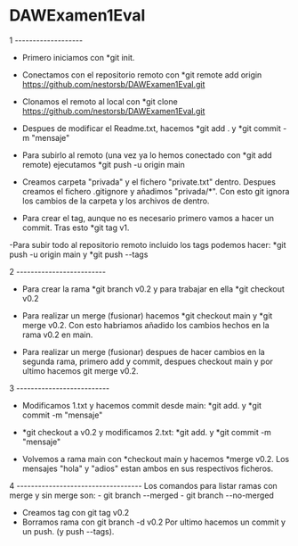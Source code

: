 # DAWExamen1Eval

1 -------------------

- Primero iniciamos con *git init.

- Conectamos con el repositorio remoto con  *git remote add origin https://github.com/nestorsb/DAWExamen1Eval.git

- Clonamos el remoto al local con *git clone https://github.com/nestorsb/DAWExamen1Eval.git

- Despues de modificar el Readme.txt, hacemos *git add . y *git commit -m "mensaje"

- Para subirlo al remoto (una vez ya lo hemos conectado con *git add remote) ejecutamos *git push -u origin main

- Creamos carpeta "privada" y el fichero "private.txt" dentro. Despues creamos el fichero .gitignore y añadimos "privada/*". Con esto git ignora los cambios de la carpeta y los archivos de dentro.

- Para crear el tag, aunque no es necesario primero vamos a hacer un commit. Tras esto *git tag v1.

-Para subir todo al repositorio remoto incluido los tags podemos hacer: *git push -u origin main y *git push --tags


2 -------------------------

- Para crear la rama *git branch v0.2 y para trabajar en ella *git checkout v0.2

- Para realizar un merge (fusionar) hacemos *git checkout main y *git merge v0.2. Con esto habriamos añadido los cambios hechos en la rama v0.2 en main.
- Para realizar un merge (fusionar) despues de hacer cambios en la segunda rama, primero add y commit, despues checkout main y por ultimo hacemos git merge v0.2. 

3 --------------------------
- Modificamos 1.txt y hacemos commit desde main:
*git add. y  *git commit -m "mensaje"

- *git checkout a v0.2 y modificamos 2.txt:
*git add. y  *git commit -m "mensaje"

- Volvemos a rama main con *checkout main y hacemos *merge v0.2. Los mensajes "hola" y "adios" estan ambos en sus respectivos ficheros. 

4 -----------------------------------
Los comandos para listar ramas con merge y sin merge son:
    - git branch --merged 
    - git branch --no-merged

- Creamos tag con git tag v0.2
- Borramos rama con git branch -d v0.2
Por ultimo hacemos un commit y un push. (y push --tags).
